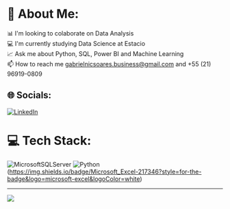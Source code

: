 # 💫 About Me:
📊 I'm looking to colaborate on Data Analysis<br>💻 I'm currently studying Data Science at Estacio<br>📈 Ask me about Python, SQL, Power BI and Machine Learning<br>📫 How to reach me gabrielnicsoares.business@gmail.com and +55 (21) 96919-0809<br>


## 🌐 Socials:
[![LinkedIn](https://img.shields.io/badge/LinkedIn-%230077B5.svg?logo=linkedin&logoColor=white)](https://linkedin.com/in/gabrielncsoares) 

# 💻 Tech Stack:
![MicrosoftSQLServer](https://img.shields.io/badge/Microsoft%20SQL%20Sever-CC2927?style=for-the-badge&logo=microsoft%20sql%20server&logoColor=white) ![Python](https://img.shields.io/badge/python-3670A0?style=for-the-badge&logo=python&logoColor=ffdd54) 
(https://img.shields.io/badge/Microsoft_Excel-217346?style=for-the-badge&logo=microsoft-excel&logoColor=white)


---
[![](https://visitcount.itsvg.in/api?id=gabrielncsoares&icon=0&color=0)](https://visitcount.itsvg.in)

<!-- Proudly created with GPRM ( https://gprm.itsvg.in ) -->

